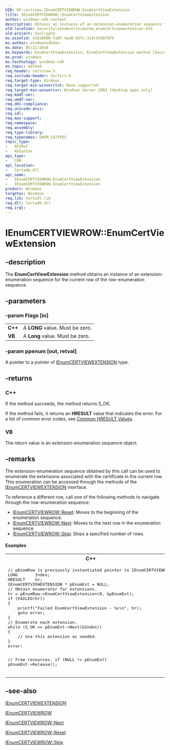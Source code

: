 ```yaml
---
UID: NF:certview.IEnumCERTVIEWROW.EnumCertViewExtension
title: IEnumCERTVIEWROW::EnumCertViewExtension
author: windows-sdk-content
description: Obtains an instance of an extension-enumeration sequence for the current row of the row-enumeration sequence.
old-location: security\ienumcertviewrow_enumcertviewextension.htm
old-project: SecCrypto
ms.assetid: 41028000-fa87-4ad0-93fc-314c5d3870f9
ms.author: windowssdkdev
ms.date: 05/21/2018
ms.keywords: EnumCertViewExtension, EnumCertViewExtension method [Security], EnumCertViewExtension method [Security],IEnumCERTVIEWROW interface, IEnumCERTVIEWROW interface [Security],EnumCertViewExtension method, IEnumCERTVIEWROW.EnumCertViewExtension, IEnumCERTVIEWROW::EnumCertViewExtension, _certsrv_ienumcertviewrow_enumcertviewextension, certview/IEnumCERTVIEWROW::EnumCertViewExtension, security.ienumcertviewrow_enumcertviewextension
ms.prod: windows
ms.technology: windows-sdk
ms.topic: method
req.header: certview.h
req.include-header: Certsrv.h
req.target-type: Windows
req.target-min-winverclnt: None supported
req.target-min-winversvr: Windows Server 2003 [desktop apps only]
req.kmdf-ver: 
req.umdf-ver: 
req.ddi-compliance: 
req.unicode-ansi: 
req.idl: 
req.max-support: 
req.namespace: 
req.assembly: 
req.type-library: 
req.typenames: ENUM_CATYPES
topic_type:
-	APIRef
-	kbSyntax
api_type:
-	COM
api_location:
-	Certadm.dll
api_name:
-	IEnumCERTVIEWROW.EnumCertViewExtension
-	IEnumCERTVIEWROW.EnumCertViewExtension
product: Windows
targetos: Windows
req.lib: Certidl.lib
req.dll: Certadm.dll
req.irql: 
---
```


# IEnumCERTVIEWROW::EnumCertViewExtension


## -description


The <b>EnumCertViewExtension</b> method obtains an instance of an extension-enumeration sequence for the current row of the row-enumeration sequence.


## -parameters




### -param Flags [in]

<table>
<tr>
<td><strong>C++</strong></td>
<td>
A <b>LONG</b> value. Must be zero.

</td>
</tr>
<tr>
<td><strong>VB</strong></td>
<td>
A <b>Long</b> value. Must be zero.

</td>
</tr>
</table>

### -param ppenum [out, retval]

A pointer to a pointer of <a href="https://msdn.microsoft.com/d5acff51-06f8-4a6f-aa9e-97ba052b1b34">IEnumCERTVIEWEXTENSION</a> type.


## -returns



<h3>C++</h3>
 If the method succeeds, the method returns S_OK.

If the method fails, it returns an <b>HRESULT</b> value that indicates the error. For a list of common error codes, see <a href="https://msdn.microsoft.com/ce52efc3-92c7-40e4-ac49-0c54049e169f">Common HRESULT Values</a>.

<h3>VB</h3>
 The return value is an extension-enumeration sequence object.




## -remarks



The 
extension-enumeration sequence obtained by this call can be used to enumerate the extensions associated with the certificate in the current row. This enumeration can be accessed through the methods of the <a href="https://msdn.microsoft.com/d5acff51-06f8-4a6f-aa9e-97ba052b1b34">IEnumCERTVIEWEXTENSION</a> interface.

To reference a different row, call one of the following methods to navigate through the row-enumeration sequence:

<ul>
<li>
<a href="https://msdn.microsoft.com/76bee5db-0443-4673-a59c-0198587736dc">IEnumCERTVIEWROW::Reset</a>: Moves to the beginning of the enumeration sequence.</li>
<li>
<a href="https://msdn.microsoft.com/6e471ee9-4b69-468c-a724-e43bd93419d9">IEnumCERTVIEWROW::Next</a>: Moves to the next row in the enumeration sequence.</li>
<li>
<a href="https://msdn.microsoft.com/9115262e-00bb-4446-906d-7a57fd5781d1">IEnumCERTVIEWROW::Skip</a>: Skips a specified number of rows.</li>
</ul>

#### Examples

<div class="code"><span codelanguage="ManagedCPlusPlus"><table>
<tr>
<th>C++</th>
</tr>
<tr>
<td>
<pre>// pEnumRow is previously instantiated pointer to IEnumCERTVIEWROW.
LONG       Index;
HRESULT    hr;
IEnumCERTVIEWEXTENSION * pEnumExt = NULL;
// Obtain enumerator for extensions.
hr = pEnumRow-&gt;EnumCertViewExtension(0, &amp;pEnumExt);
if (FAILED(hr))
{
    printf("Failed EnumCertViewExtension - %x\n", hr);
    goto error;
}
// Enumerate each extension.
while (S_OK == pEnumExt-&gt;Next(&amp;Index))
{
    // Use this extension as needed.
}
error:

// Free resources.
if (NULL != pEnumExt)
    pEnumExt-&gt;Release();</pre>
</td>
</tr>
</table></span></div>



## -see-also




<a href="https://msdn.microsoft.com/d5acff51-06f8-4a6f-aa9e-97ba052b1b34">IEnumCERTVIEWEXTENSION</a>



<a href="https://msdn.microsoft.com/c9529f7a-9d97-4315-af96-f7b687af3c2e">IEnumCERTVIEWROW</a>



<a href="https://msdn.microsoft.com/6e471ee9-4b69-468c-a724-e43bd93419d9">IEnumCERTVIEWROW::Next</a>



<a href="https://msdn.microsoft.com/76bee5db-0443-4673-a59c-0198587736dc">IEnumCERTVIEWROW::Reset</a>



<a href="https://msdn.microsoft.com/9115262e-00bb-4446-906d-7a57fd5781d1">IEnumCERTVIEWROW::Skip</a>
 

 

